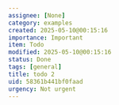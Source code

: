 ```yaml
---
assignee: [None]
category: examples
created: 2025-05-10@00:15:16
importance: Important
item: Todo
modified: 2025-05-10@00:15:16
status: Done
tags: [general]
title: todo 2
uid: 58361b441bf0faad
urgency: Not urgent
---
```


